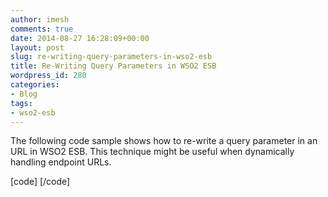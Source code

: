 ```yaml
---
author: imesh
comments: true
date: 2014-08-27 16:28:09+00:00
layout: post
slug: re-writing-query-parameters-in-wso2-esb
title: Re-Writing Query Parameters in WSO2 ESB
wordpress_id: 280
categories:
- Blog
tags:
- wso2-esb
---
```


The following code sample shows how to re-write a query parameter in an URL in WSO2 ESB. This technique might be useful when dynamically handling endpoint URLs.

[code]
<property name="URL" value="http://host:8280?p1=abc&amp;p2=qwe"/>
<filter source="$ctx:URL" regex=".*format=.*">
    <then>
         <!-- format query parameter found in URL, replace it -->
         <property name="URL_UPDATED"
                   expression="replace($ctx:URL, 'format=([^&amp;]*)', 'format=xml')"/>
    </then>
    <else>
         <!-- format query parameter not found in URL, add it -->
         <property name="URL_UPDATED" 
                   expression="concat($ctx:URL, '&amp;format=xml')"/>
    </else>
</filter>
<log level="custom">
    <property name="-- original --" expression="$ctx:URL"/>
    <property name="-- updated --" expression="$ctx:URL_UPDATED"/>
</log>
[/code]

